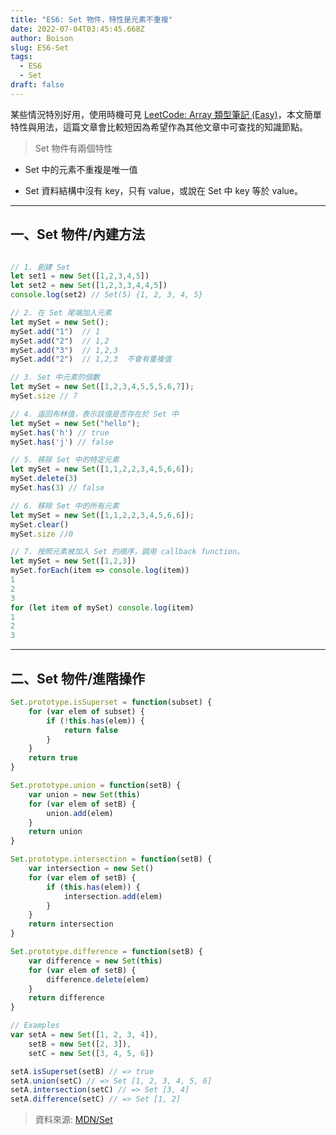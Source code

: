 ```yaml
---
title: "ES6: Set 物件，特性是元素不重複"
date: 2022-07-04T03:45:45.668Z
author: Boison
slug: ES6-Set
tags:
  - ES6
  - Set
draft: false
---
```

某些情況特別好用，使用時機可見 [LeetCode: Array 類型筆記 (Easy)](https://boison.tw/2022/07/leetcode-array-note-easy/)，本文簡單特性與用法，這篇文章會比較短因為希望作為其他文章中可查找的知識節點。

> Set 物件有兩個特性

* Set 中的元素不重複是唯一值

* Set 資料結構中沒有 key，只有 value，或說在 Set 中 key 等於 value。

---

## 一、Set 物件/內建方法

```javascript

// 1. 創建 Set
let set1 = new Set([1,2,3,4,5])
let set2 = new Set([1,2,3,3,4,4,5])
console.log(set2) // Set(5) {1, 2, 3, 4, 5}

// 2. 在 Set 尾端加入元素
let mySet = new Set();
mySet.add("1")  // 1
mySet.add("2")  // 1,2
mySet.add("3")  // 1,2,3
mySet.add("2")  // 1,2,3  不會有重複值

// 3. Set 中元素的個數
let mySet = new Set([1,2,3,4,5,5,5,6,7]);
mySet.size // 7

// 4. 返回布林值，表示該值是否存在於 Set 中
let mySet = new Set("hello");
mySet.has('h') // true
mySet.has('j') // false

// 5. 移除 Set 中的特定元素
let mySet = new Set([1,1,2,2,3,4,5,6,6]);
mySet.delete(3)
mySet.has(3) // false

// 6. 移除 Set 中的所有元素
let mySet = new Set([1,1,2,2,3,4,5,6,6]);
mySet.clear()
mySet.size //0

// 7. 按照元素被加入 Set 的順序，調用 callback function。
let mySet = new Set([1,2,3])
mySet.forEach(item => console.log(item))
1
2
3
for (let item of mySet) console.log(item) 
1
2
3
```

---

## 二、Set 物件/進階操作

```javascript
Set.prototype.isSuperset = function(subset) {
    for (var elem of subset) {
        if (!this.has(elem)) {
            return false
        }
    }
    return true
}

Set.prototype.union = function(setB) {
    var union = new Set(this)
    for (var elem of setB) {
        union.add(elem)
    }
    return union
}

Set.prototype.intersection = function(setB) {
    var intersection = new Set()
    for (var elem of setB) {
        if (this.has(elem)) {
            intersection.add(elem)
        }
    }
    return intersection
}

Set.prototype.difference = function(setB) {
    var difference = new Set(this)
    for (var elem of setB) {
        difference.delete(elem)
    }
    return difference
}

// Examples
var setA = new Set([1, 2, 3, 4]),
    setB = new Set([2, 3]),
    setC = new Set([3, 4, 5, 6])

setA.isSuperset(setB) // => true
setA.union(setC) // => Set [1, 2, 3, 4, 5, 6]
setA.intersection(setC) // => Set [3, 4]
setA.difference(setC) // => Set [1, 2]
```

> 資料來源: [MDN/Set](https://developer.mozilla.org/zh-TW/docs/Web/JavaScript/Reference/Global_Objects/Set)